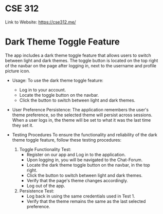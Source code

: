 # CSE 312
Link to Website: https://cse312.me/


# Dark Theme Toggle Feature
The app includes a dark theme toggle feature that allows users to switch between light and dark themes. The toggle button is located on the top right of the navbar on the page after logging in, next to the username and profile picture icon.

- Usage:
  To use the dark theme toggle feature:
    - Log in to your account.
    - Locate the toggle button on the navbar.
    - Click the button to switch between light and dark themes.
  
- User Preference Persistence:
  The application remembers the user's theme preference, so the selected theme will persist across sessions. When a user logs in, the theme will be set to what it was the last time they set it.

- Testing Procedures
  To ensure the functionality and reliability of the dark theme toggle feature, follow these testing procedures:

  1) Toggle Functionality Test:
      - Register on our app and Log in to the application.
      - Upon logging in, you will be navigated to the Chat-Forum. 
      - Locate the dark theme toggle button on the navbar, in the top right. 
      - Click the button to switch between light and dark themes.
      - Verify that the page's theme changes accordingly.
      - Log out of the app.
  2) Persistence Test:
      - Log back in using the same credentials used in Test 1. 
      - Verify that the theme remains the same as the last selected preference.
